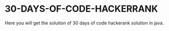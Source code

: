 # 30-DAYS-OF-CODE-HACKERRANK

Here you will get the solution of 30 days of code hackerank solution in java.
